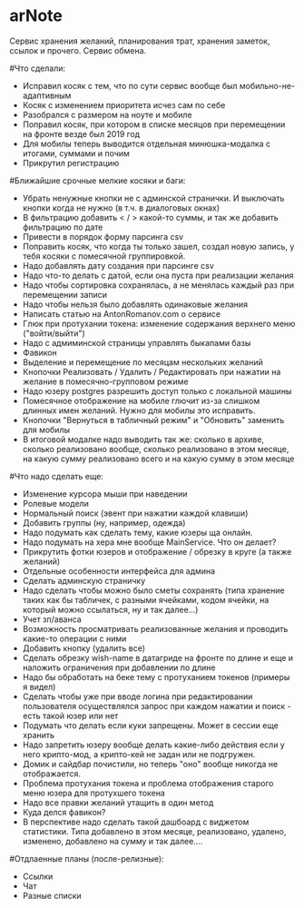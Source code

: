 
# arNote
Сервис хранения желаний, планирования трат, хранения заметок, ссылок и прочего. Сервис обмена.


#Что сделали:

* Исправил косяк с тем, что по сути сервис вообще был мобильно-не-адаптивным
* Косяк с изменением приоритета исчез сам по себе
* Разобрался с размером на ноуте и мобиле
* Поправил косяк, при котором в списке месяцов при перемещении на фронте везде был 2019 год
* Для мобилы теперь выводится отдельная минюшка-модалка с итогами, суммами и почим
* Прикрутил регистрацию

#Ближайшие срочные мелкие косяки и баги:

* Убрать ненужные кнопки не с админской странички. И выключать кнопки когда не нужно (в т.ч. в диалоговых окнах)
* В фильтрацию добавить < / > какой-то суммы, и так же добавить фильтрацию по дате
* Привести в порядок форму парсинга csv
* Поправить косяк, что когда ты только зашел, создал новую запись, у тебя косяки с помесячной группировкой.
* Надо добавлять дату создания при парсинге csv
* Надо что-то делать с датой, если она пуста при реализации желания
* Надо чтобы сортировка сохранялась, а не менялась каждый раз при перемещении записи
* Надо чтобы нельзя было добавлять одинаковые желания
* Написать статью на AntonRomanov.com о сервисе
* Глюк при протухании токена: изменение содержания верхнего меню ("войти/выйти")
* Надо с адмиминской страницы управлять  быкапами базы
* Фавикон
* Выделение и перемещение по месяцам нескольких желаний
* Кнопочки Реализовать / Удалить / Редактировать при нажатии на желание в помесячно-групповом режиме
* Надо юзеру postgres разрешить доступ только с локальной машины
* Помесячное отображение на мобиле глючит из-за слишком длинных имен желаний. Нужно для мобилы это исправить.
* Кнопочки "Вернуться в табличный режим" и "Обновить" заменить для мобилы
* В итоговой модалке надо выводить так же: сколько в архиве, сколько реализовано вообще, сколько реализовано в этом месяце, на какую сумму реализовано всего и на какую сумму в этом месяце


#Что надо сделать еще:

* Изменение курсора мыши при наведении
* Ролевые модели
* Нормальный поиск (эвент при нажатии каждой клавиши)
* Добавить группы (ну, например, одежда)
* Надо подумать как сделать тему, какие юзеры ща онлайн.
* Надо подумать на хера мне вообще MainService. Что он делает?
* Прикрутить фотки юзеров и отображение / обрезку в круге (а также желаний)
* Отдельные особенности интерфейса для админа
* Сделать админскую страничку
* Надо сделать чтобы можно было сметы сохранять (типа хранение таких как бы табличек, с разными ячейками, кодом ячейки, на который можно ссылаться, ну и так далее...)
* Учет зп/аванса
* Возможность просматривать реализованные желания и проводить какие-то операции с ними
* Добавить кнопку (удалить все)
* Сделать обрезку wish-name в датагриде на фронте по длине и еще и наложить ограничения при добавлении по длине
* Надо бы обработать на беке тему с протуханием токенов (примеры я видел)
* Сделать чтобы уже при вводе логина при редактировании пользователя осуществлялся запрос при каждом нажатии и поиск - есть такой юзер или нет
* Подумать что делать если куки запрещены. Может в сессии еще хранить
* Надо запретить юзеру вообще делать какие-либо действия если у него крипто-мод, а крипто-кей не задан или не подгружен.
* Домик и сайдбар почистили, но теперь "оно" вообще никогда не отображается.
* Проблема протухания токена и проблема отображения старого меню юзера для протухшего токена
* Надо все правки желаний утащить в один метод
* Куда делся фавикон?
* В перспективе надо сделать такой дашбоард с виджетом статистики. Типа добавлено в этом месяце, реализовано, удалено, изменено, добавлено на сумму и так далее....

#Отдлаенные планы (после-релизные):

* Ссылки
* Чат
* Разные списки





 
